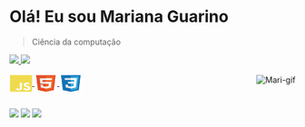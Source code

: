 # Olá! Eu sou Mariana Guarino
> Ciência da computação
<div> 
  <a href="https://github.com/marianaguarino">
  <img height="130em" src="https://github-readme-stats.vercel.app/api?username=marianaguarino&show_icons=falso&theme=synthwave&include_all_commits=true&count_private=true"/>
  <img height="130em" src="https://github-readme-stats.vercel.app/api/top-langs/?username=marianaguarino&layout=compact&langs_count=7&theme=synthwave"/>
</div>
  <div style="display: inline_block"><br>
  <img align="center" alt="Mari-Js" height="30" width="40" src="https://raw.githubusercontent.com/devicons/devicon/master/icons/javascript/javascript-plain.svg">
  <img align="center" alt="Mari-HTML" height="30" width="40" src="https://raw.githubusercontent.com/devicons/devicon/master/icons/html5/html5-original.svg">
  <img align="center" alt="Mari-CSS" height="30" width="40" src="https://raw.githubusercontent.com/devicons/devicon/master/icons/css3/css3-original.svg">
  <img align="right" alt="Mari-gif" src="https://i.picasion.com/pic92/6a01edfe35666c6ab9d0167525b3a521.gif">
       
   ##
   
  <div>
   <a href="https://instagram.com/mari_guarino" target="_blank"><img src="https://img.shields.io/badge/-Instagram-%23E4405F?style=for-the-badge&logo=instagram&logoColor=white" target="_blank"></a>
    <a href="https://www.linkedin.com/in/mariana-guarino" target="_blank"><img src="https://img.shields.io/badge/-LinkedIn-%230077B5?style=for-the-badge&logo=linkedin&logoColor=white" target="_blank"></a> 
    <a href = "mailto:msousaguarino@gmail.com"><img src="https://img.shields.io/badge/-Gmail-%23333?style=for-the-badge&logo=gmail&logoColor=white" target="_blank"></a>
    
    
  </div>
